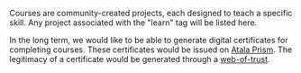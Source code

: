 Courses are community-created projects, each designed to teach a specific skill. Any project associated with the "learn" tag will be listed here.

In the long term, we would like to be able to generate digital certificates for completing courses. These certificates would be issued on [Atala Prism](https://atalaprism.io/app). The legitimacy of a certificate would be generated through a [web-of-trust](https://en.wikipedia.org/wiki/Web_of_trust).